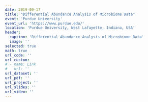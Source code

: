 ```yaml
---
date: 2019-09-17
title: "Differential Abundance Analysis of Microbiome Data"
event: 'Purdue University'
event_url: 'https://www.purdue.edu/'
location: 'Purdue University, West Lafayette, Indiana, USA'
header:
  caption: 'Differential Abundance Analysis of Microbiome Data'
  image: ''
selected: true
math: true
url_code: ''
url_custom:
# - name: Link
#   url: ''
url_dataset: ''
url_pdf: ''
url_project: ''
url_slides: ''
url_video: ''
---
```

